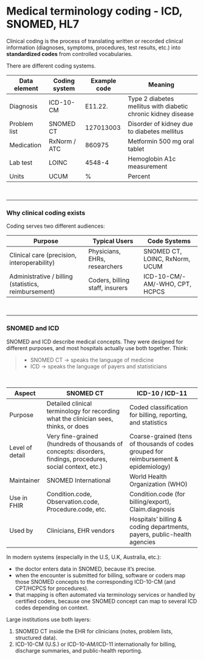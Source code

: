 # Medical terminology coding - ICD, SNOMED, HL7 


Clinical coding is the process of translating written or recorded clinical information (diagnoses, symptoms, procedures, test results, etc.)
into **standardized codes** from controlled vocabularies.

There are different coding systems. 

| Data element | Coding system | Example code | Meaning |
|--------------|---------------|--------------|---------|
| Diagnosis    | ICD-10-CM     | E11.22.     | Type 2 diabetes mellitus with diabetic chronic kidney disease |
| Problem list | SNOMED CT | 127013003 | Disorder of kidney due to diabetes mellitus |
| Medication | RxNorm / ATC | 860975 | Metformin 500 mg oral tablet |
| Lab test | LOINC | 4548-4 | Hemoglobin A1c measurement |
| Units | UCUM | % | Percent |


<br>

-----------------------------------


### Why clinical coding exists 

Coding serves two different audiences: 

| Purpose      | Typical Users | Code Systems | 
|--------------|---------------|--------------|
| Clinical care (precision, interoperability) | Physicians, EHRs, researchers | SNOMED CT, LOINC, RxNorm, UCUM | 
| Administrative / billing (statistics, reimbursement) | Coders, billing staff, insurers | ICD-10-CM/-AM/-WHO, CPT, HCPCS | 

<br>

-----------------------------------


### SNOMED and ICD

SNOMED and ICD describe medical concepts. They were designed for different purposes, and most hospitals actually use both together.   Think: 

> - SNOMED CT → speaks the language of medicine
> - ICD → speaks the language of payers and statisticians

<br>

| Aspect |  SNOMED CT | ICD-10 / ICD-11 |
|-------|------------|------------------|
| Purpose | Detailed clinical terminology for recording what the clinician sees, thinks, or does | Coded classification for billing, reporting, and statistics |
| Level of detail | Very fine-grained (hundreds of thousands of concepts: disorders, findings, procedures, social context, etc.) | Coarse-grained (tens of thousands of codes grouped for reimbursement & epidemiology) |
| Maintainer | SNOMED International | World Health Organization (WHO) |  
| Use in FHIR | Condition.code, Observation.code, Procedure.code, etc. | Condition.code (for billing/export), Claim.diagnosis |
| Used by | Clinicians, EHR vendors | Hospitals’ billing & coding departments, payers, public-health agencies | 

In modern systems (especially in the U.S, U.K, Australia, etc.):
- the doctor enters data in SNOMED, because it’s precise.
- when the encounter is submitted for billing, software or coders map those SNOMED concepts to the corresponding ICD-10-CM (and CPT/HCPCS for procedures).
- that mapping is often automated via terminology services or handled by certified coders, because one SNOMED concept can map to several ICD codes depending on context.


Large institutions use both layers:
1.	SNOMED CT inside the EHR for clinicians (notes, problem lists, structured data).
2.	ICD-10-CM (U.S.) or ICD-10-AM/ICD-11 internationally for billing, discharge summaries, and public-health reporting.
